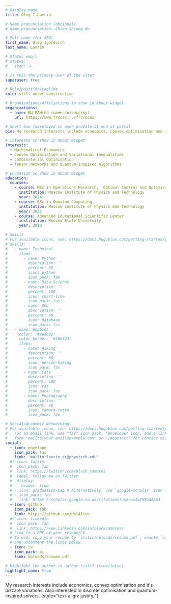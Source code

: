 ```yaml
---
# Display name
title: Oleg I.Lavrin

# Name pronunciation (optional)
# name_pronunciation: Chien Shiung Wu

# Full name (for SEO)
first_name: Oleg Igorevich
last_name: Lavrin

# Status emoji
# status:
#   icon: ☕️

# Is this the primary user of the site?
superuser: true

# Role/position/tagline
role: still under construction

# Organizations/Affiliations to show in About widget
organizations:
  - name: ВЦ РАН(по совместительству)
    url: https://www.frccsc.ru/frc/ccas

# Short bio (displayed in user profile at end of posts)
bio: My research interests include economics, convex optimisation and it's bizzare variations. Also interested in discrete optimisation and quantum-inspired solvers.

# Interests to show in About widget
interests:
  - Mathematical Economics
  - Convex Optimisation and Variational Inequalities
  - Combinatorial Optimisation
  - Tensor Networks and Quantum-Inspired Algorithms

# Education to show in About widget
education:
  courses:
    - course: MSc in Operations Research,  Optimal Control and Optimisation
      institution: Moscow Institute of Physics and Technology
      year: 2024
    - course: BSc in Qunatum Computing
      institution: Moscow Institute of Physics and Technology
      year: 2022
    - course: Advanced Educational Scientific Center
      institution: Moscow State University
      year: 2018

# Skills
# For available icons, see: https://docs.hugoblox.com/getting-started/page-builder/#icons
# skills:
#   - name: Technical
#     items:
#       - name: Python
#         description: ''
#         percent: 80
#         icon: python
#         icon_pack: fab
#       - name: Data Science
#         description: ''
#         percent: 100
#         icon: chart-line
#         icon_pack: fas
#       - name: SQL
#         description: ''
#         percent: 40
#         icon: database
#         icon_pack: fas
#   - name: Hobbies
#     color: '#eeac02'
#     color_border: '#f0bf23'
#     items:
#       - name: Hiking
#         description: ''
#         percent: 60
#         icon: person-hiking
#         icon_pack: fas
#       - name: Cats
#         description: ''
#         percent: 100
#         icon: cat
#         icon_pack: fas
#       - name: Photography
#         description: ''
#         percent: 80
#         icon: camera-retro
#         icon_pack: fas

# Social/Academic Networking
# For available icons, see: https://docs.hugoblox.com/getting-started/page-builder/#icons
#   For an email link, use "fas" icon pack, "envelope" icon, and a link in the
#   form "mailto:your-email@example.com" or "/#contact" for contact widget.
social:
  - icon: envelope
    icon_pack: fas
    link: 'mailto:lavrin.oi@phystech.edu'
  #- icon: twitter
  #  icon_pack: fab
  #  link: https://twitter.com/black_samorez
  #  label: Follow me on Twitter
  #  display:
  #    header: true
  # - icon: graduation-cap # Alternatively, use `google-scholar` icon from `ai` icon pack
  #   icon_pack: fas
  #   link: https://scholar.google.co.uk/citations?user=sIwtMXoAAAAJ
  - icon: github
    icon_pack: fab
    link: https://github.com/HoiAlice
  #- icon: linkedin
  #  icon_pack: fab
  #  link: https://www.linkedin.com/in/blacksamorez/
  # Link to a PDF of your resume/CV.
  # To use: copy your resume to `static/uploads/resume.pdf`, enable `ai` icons in `params.yaml`,
  # and uncomment the lines below.
  - icon: cv
    icon_pack: ai
    link: uploads/resume.pdf

# Highlight the author in author lists? (true/false)
highlight_name: true
---
```

My research interests include economics, convex optimisation and it's bizzare variations. Also interested in discrete optimisation and quantum-inspired solvers.
{style="text-align: justify;"}
